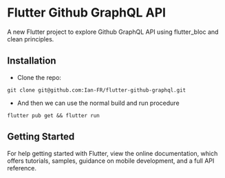 # Flutter Github GraphQL API

A new Flutter project to explore Github GraphQL API using flutter_bloc and clean principles.

## Installation

- Clone the repo:

```
git clone git@github.com:Ian-FR/flutter-github-graphql.git
```

- And then we can use the normal build and run procedure

```
flutter pub get && flutter run
```

## Getting Started

For help getting started with Flutter, view the online documentation, which offers tutorials, samples, guidance on mobile development, and a full API reference.
